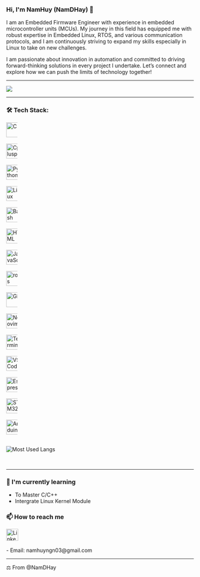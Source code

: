### Hi, I'm NamHuy (NamDHay) 👋

I am an Embedded Firmware Engineer with experience in embedded microcontroller units (MCUs). My journey in this field has equipped me with robust expertise in Embedded Linux, RTOS, and various communication protocols, and I am continuously striving to expand my skills especially in Linux to take on new challenges.

I am passionate about innovation in automation and committed to driving forward-thinking solutions in every project I undertake. Let’s connect and explore how we can push the limits of technology together!

---

<p>
<img src="https://github-profile-summary-cards.vercel.app/api/cards/profile-details?username=NamDHay&theme=dracula&hide_border=true"/>
</p>

---
### 🛠 Tech Stack:
<p align="left" style="width: 30px; padding-right: 0px;">
    <!-- Tool -->
    <img src="https://cdn.jsdelivr.net/gh/devicons/devicon/icons/c/c-original.svg" alt="C" title="C" width="40" height="40"/>
    &#8287;&#8287;&#8287;&#8287;&#8287;
    <img src="https://cdn.jsdelivr.net/gh/devicons/devicon/icons/cplusplus/cplusplus-original.svg" alt="Cplusplus" title="Cplusplus" width="40" height="40"/>
    &#8287;&#8287;&#8287;&#8287;&#8287;
    <img src="https://cdn.jsdelivr.net/gh/devicons/devicon/icons/python/python-original.svg" alt="Python" title="Python" width="40" height="40"/>
    &#8287;&#8287;&#8287;&#8287;&#8287;
    <img src="https://cdn.jsdelivr.net/gh/devicons/devicon/icons/linux/linux-original.svg" alt="Linux" title="Linux" width="40" height="40"/>
    &#8287;&#8287;&#8287;&#8287;&#8287;
    <img src="https://cdn.jsdelivr.net/gh/devicons/devicon/icons/bash/bash-original.svg" alt="Bash" title="Bash" width="40" height="40"/>
    &#8287;&#8287;&#8287;&#8287;&#8287;
    <img src="https://cdn.jsdelivr.net/gh/devicons/devicon/icons/html5/html5-original.svg" alt="HTML" title="HTML" width="40" height="40"/>
    &#8287;&#8287;&#8287;&#8287;&#8287;
    <img src="https://cdn.jsdelivr.net/gh/devicons/devicon/icons/javascript/javascript-original.svg" alt="JavaScript" title="JavaScript" width="40" height="40"/>
    &#8287;&#8287;&#8287;&#8287;&#8287;
<br />
    <!-- Others -->
    <img src="https://cdn.jsdelivr.net/gh/devicons/devicon/icons/ros/ros-original.svg" alt="ros" title="ros" width="40" height="40"/>
    &#8287;&#8287;&#8287;&#8287;&#8287;
    <img src="https://cdn.jsdelivr.net/gh/devicons/devicon/icons/git/git-original.svg" alt="Git" title="Git" width="40" height="40"/>
    &#8287;&#8287;&#8287;&#8287;&#8287;
    <img src="https://cdn.jsdelivr.net/gh/devicons/devicon/icons/neovim/neovim-original.svg" alt="Neovim" title="Neovim" width="40" height="40"/>
    &#8287;&#8287;&#8287;&#8287;&#8287;
    <img src="https://img.icons8.com/fluency/48/000000/console.png" alt="Terminal" title="Terminal Utils" width="40" height="40"/>
    &#8287;&#8287;&#8287;&#8287;&#8287;
    <img src="https://cdn.jsdelivr.net/gh/devicons/devicon/icons/vscode/vscode-original.svg" alt="VSCode" title="VSCode" width="40" height="40"/>
    &#8287;&#8287;&#8287;&#8287;&#8287;
<br />
    <!-- Microcontroller -->
    <img src="https://static-00.iconduck.com/assets.00/espressif-icon-2048x2048-z4owwfhw.png" alt="Espressif" title="Espressif" width="40" height="40"/>
    &#8287;&#8287;&#8287;&#8287;&#8287;
    <img src="https://blog.st.com/wp-content/uploads/Subbrand_STM32.gif" alt="STM32" title="STM32" width="40" height="40"/>
    &#8287;&#8287;&#8287;&#8287;&#8287;
    <img src="https://cdn.jsdelivr.net/gh/devicons/devicon/icons/arduino/arduino-original.svg" alt="Arduino" title="Arduino" width="40" height="40"/>
    &#8287;&#8287;&#8287;&#8287;&#8287;
</p>

![Most Used Langs](https://github-readme-stats.vercel.app/api/top-langs/?username=NamDHay&layout=compact&theme=rose_pine&show_icons=true)

<br />

---

### 🌱 I'm currently learning

-   To Master C/C++
-   Intergrate Linux Kernel Module

### 📫 How to reach me

<p align="left" >
    <a href="https://www.linkedin.com/in/nguyen-nam-huy-555814312/" ><img width="32px" alt="LinkedIn" title="LinkedIn" src="https://img.icons8.com/fluency/48/26e07f/linkedin.png" /></a>
    &#8287;&#8287;&#8287;&#8287;&#8287;
</p>
- Email: namhuyngn03@gmail.com

---

⚖︎ From @NamDHay
